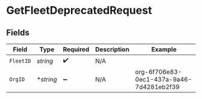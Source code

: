 # GetFleetDeprecatedRequest


## Fields

| Field                                    | Type                                     | Required                                 | Description                              | Example                                  |
| ---------------------------------------- | ---------------------------------------- | ---------------------------------------- | ---------------------------------------- | ---------------------------------------- |
| `FleetID`                                | *string*                                 | :heavy_check_mark:                       | N/A                                      |                                          |
| `OrgID`                                  | **string*                                | :heavy_minus_sign:                       | N/A                                      | org-6f706e83-0ec1-437a-9a46-7d4281eb2f39 |